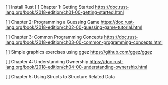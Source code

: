 [ ] Install Rust
[ ] Chapter 1: Getting Started 
https://doc.rust-lang.org/book/2018-edition/ch01-00-getting-started.html

[ ] Chapter 2: Programming a Guessing Game 
https://doc.rust-lang.org/book/2018-edition/ch02-00-guessing-game-tutorial.html

[ ] Chapter 3: Common Programming Concepts
https://doc.rust-lang.org/book/2018-edition/ch03-00-common-programming-concepts.html

[ ] Simple graphics exercises using ggez
https://github.com/ggez/ggez

[ ] Chapter 4: Understanding Ownership
https://doc.rust-lang.org/book/2018-edition/ch04-00-understanding-ownership.html

[ ] Chapter 5: Using Structs to Structure Related Data
